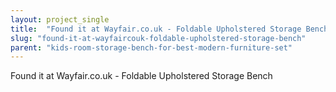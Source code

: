 ```yaml
---
layout: project_single
title:  "Found it at Wayfair.co.uk - Foldable Upholstered Storage Bench"
slug: "found-it-at-wayfaircouk-foldable-upholstered-storage-bench"
parent: "kids-room-storage-bench-for-best-modern-furniture-set"
---
```

Found it at Wayfair.co.uk - Foldable Upholstered Storage Bench